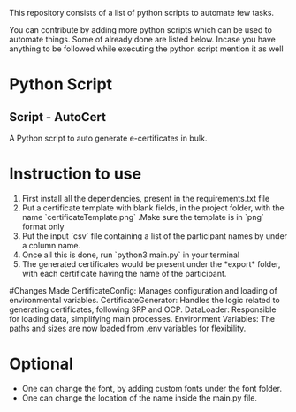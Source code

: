 This repository consists of a list of python scripts to automate few tasks.

You can contribute by adding more python scripts which can be used to automate things. Some of already done are listed below.
Incase you have anything to be followed while executing the python script mention it as well


# Python Script

## Script - AutoCert

A Python script to auto generate e-certificates in bulk.

# Instruction to use
<ol>
<li>First install all the dependencies, present in the requirements.txt file </li>
<li>Put a certificate template with blank fields, in the project folder, with the name `certificateTemplate.png` .Make sure the template is in `png` format only</li>
<li>Put the input `csv` file containing a list of the participant names by under a column name. </li>
<li>Once all this is done, run `python3 main.py` in your terminal</li>
<li>The generated certificates would be present under the *export* folder, with each certificate having the name of the participant.</li>
</ol>
#Changes Made
CertificateConfig: Manages configuration and loading of environmental variables.
CertificateGenerator: Handles the logic related to generating certificates, following SRP and OCP.
DataLoader: Responsible for loading data, simplifying main processes.
Environment Variables: The paths and sizes are now loaded from .env variables for flexibility.

# Optional
- One can change the font, by adding custom fonts under the font folder.
- One can change the location of the name inside the main.py file.




<!-- Updated README links and corrected typos -->
<!-- Updated README links and corrected typos -->